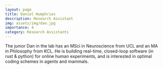 ```yaml
---
layout: page
title: Daniel Humphries
description: Research Assistant
img: assets/img/dan.jpg
importance: 4
category: Research Assistants
---
```


The junior Dan in the lab has an MSci in Neuroscience from UCL and an MA in Philosophy from KCL. He is building real-time, closed-loop software (in rust & python) for online human experiments, and is interested in optimal coding schemes in agents and mammals.
